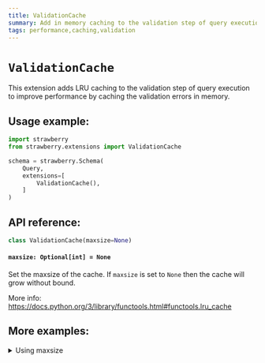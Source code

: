 ```yaml
---
title: ValidationCache
summary: Add in memory caching to the validation step of query execution.
tags: performance,caching,validation
---
```


# `ValidationCache`

This extension adds LRU caching to the validation step of query execution to improve performance by caching the validation errors in memory.

## Usage example:

```python
import strawberry
from strawberry.extensions import ValidationCache

schema = strawberry.Schema(
    Query,
    extensions=[
        ValidationCache(),
    ]
)
```

## API reference:

```python
class ValidationCache(maxsize=None)
```

#### `maxsize: Optional[int] = None`

Set the maxsize of the cache. If `maxsize` is set to `None` then the cache will grow without bound.

More info: https://docs.python.org/3/library/functools.html#functools.lru_cache

## More examples:

<details>
  <summary>Using maxsize</summary>

```python
import strawberry
from strawberry.extensions import ValidationCache

schema = strawberry.Schema(
    Query,
    extensions=[
        ValidationCache(maxsize=100),
    ]
)
```

</details>
